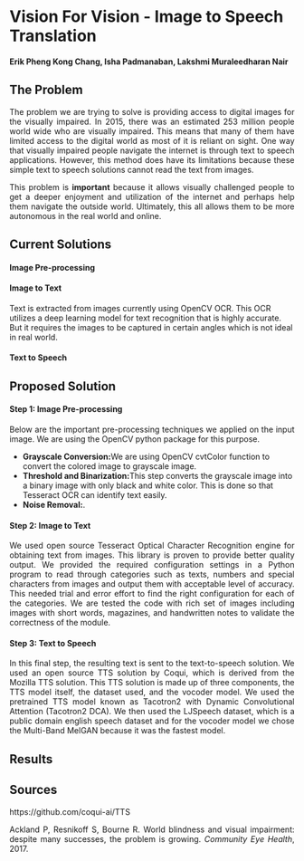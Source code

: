 # Vision For Vision - Image to Speech Translation

#### Erik Pheng Kong Chang, Isha Padmanaban, Lakshmi Muraleedharan Nair

## The Problem

<p align="justify">The problem we are trying to solve is providing access to digital images for the visually impaired. In 2015, there was an estimated 253 million people world wide who are visually impaired. This means that many of them have limited access to the digital world as most of it is reliant on sight. One way that visually impaired people navigate the internet is through text to speech applications. However, this method does have its limitations because these simple text to speech solutions cannot read the text from images.</p>

<p align="justify">This problem is <strong>important</strong> because it allows visually challenged people to get a deeper enjoyment and utilization of the internet and perhaps help them navigate the outside world. Ultimately, this all allows them to be more autonomous in the real world and online.</p>

## Current Solutions
#### Image Pre-processing

#### Image to Text
Text is extracted from images currently using OpenCV OCR. This OCR utilizes a deep learning model for text recognition that is highly accurate. But it requires the images to be captured in certain angles which is not ideal in real world.

#### Text to Speech


## Proposed Solution
#### Step 1: Image Pre-processing
<p align="justify">Below are the important pre-processing techniques we applied on the input image. We are using the OpenCV python package for this purpose.
<ul>
  <li><strong>Grayscale Conversion:</strong>We are using OpenCV cvtColor function to convert the colored image to grayscale image.</li>
  <li><strong>Threshold and Binarization:</strong>This step converts the grayscale image into a binary image with only black and white color. This is done so that Tesseract OCR can identify text easily.</li> <!-- For every pixel, the same threshold value is applied. If the pixel value is smaller than the threshold, it is set to 0, otherwise it is set to a maximum value. -->
  <li><strong>Noise Removal:</strong>.</li>
</ul>

#### Step 2: Image to Text
<p align="justify">We used open source Tesseract Optical Character Recognition engine for obtaining text from images. This library is proven to provide better quality output. We provided the required configuration settings in a Python program to read through categories such as texts, numbers and special characters from images and output them with acceptable level of accuracy. This needed trial and error effort to find the right configuration for each of the categories. We are tested the code with rich set of images including images with short words, magazines, and handwritten notes to validate the correctness of the module.</p>

#### Step 3: Text to Speech
<p align="justify">In this final step, the resulting text is sent to the text-to-speech solution. We used an open source TTS solution by Coqui, which is derived from the Mozilla TTS solution. This TTS solution is made up of three components, the TTS model itself, the dataset used, and the vocoder model. We used the pretrained TTS model known as Tacotron2 with Dynamic Convolutional Attention (Tacotron2 DCA). We then used the LJSpeech dataset, which is a public domain english speech dataset and for the vocoder model we chose the Multi-Band MelGAN because it was the fastest model.</p>

## Results

## Sources
<p align="justify">https://github.com/coqui-ai/TTS</p>
<p align="justify">Ackland P, Resnikoff S, Bourne R. World blindness and visual impairment: despite many successes, the problem is growing. <em>Community Eye Health</em>, 2017.</p>
